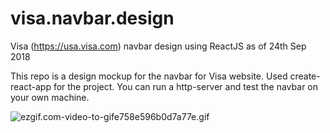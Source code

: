 # visa.navbar.design
Visa (https://usa.visa.com) navbar design using ReactJS as of 24th Sep 2018

This repo is a design mockup for the navbar for Visa website. Used create-react-app for the project.
You can run a http-server and test the navbar on your own machine.

![ezgif.com-video-to-gife758e596b0d7a77e.gif](https://s2.gifyu.com/images/ezgif.com-video-to-gife758e596b0d7a77e.gif)

